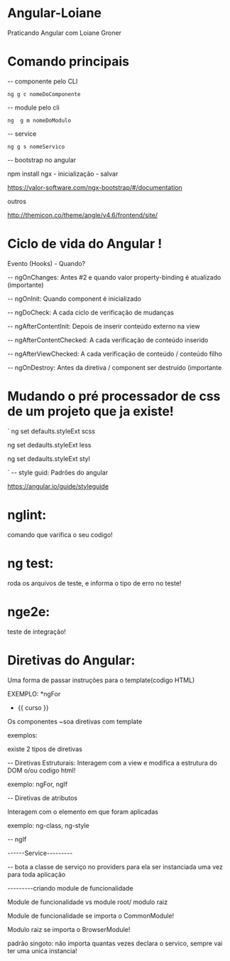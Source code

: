 # Angular-Loiane
Praticando Angular com Loiane Groner


# Comando principais

-- componente pelo CLI

`ng g c nomeDoComponente`

-- module pelo cli

`ng  g m nomeDoModulo`

-- service 

`ng g s nomeServico`


-- bootstrap no angular

npm install ngx - inicialização - salvar

https://valor-software.com/ngx-bootstrap/#/documentation

outros 

http://themicon.co/theme/angle/v4.6/frontend/site/



# Ciclo de vida do Angular ! 

Evento (Hooks) -  Quando?

-- ngOnChanges: Antes #2 e quando valor property-binding é atualizado (importante)

-- ngOnInit: Quando component é inicializado

-- ngDoCheck: A cada ciclo de verificação de mudanças

-- ngAfterContentInit: Depois de inserir conteúdo externo na view

-- ngAfterContentChecked: A cada verificação de conteúdo inserido

-- ngAfterViewChecked: A cada verificação de conteúdo / conteúdo filho

-- ngOnDestroy: Antes da diretiva / component ser destruído (importante

# Mudando o pré processador de css de um projeto que ja existe!
 
`
ng set defaults.styleExt scss

ng set dedaults.styleExt less

ng set dedaults.styleExt styl

`
-- style guid: Padrões do angular

https://angular.io/guide/styleguide


# nglint: 
comando que varifica o seu codigo!


# ng test: 
roda os arquivos de teste, e informa o tipo de erro no teste!


# nge2e:
 teste de integração!

# Diretivas do Angular:

Uma forma de passar instruções para o template(codigo HTML)


EXEMPLO: *ngFor

<ul>
    <li *ngFor="let curso of cursos">
    {{ curso }}
    </li>
</ul>

Os componentes ~soa diretivas com template

exemplos:
<cursos-lista></cursos-lista>


existe 2 tipos de diretivas 

-- Diretivas Estruturais:
Interagem com a view e
modifica a estrutura do DOM o/ou codigo html! 

exemplo: ngFor, ngIf


-- Diretivas de atributos

Interagem com o elemento em que foram aplicadas

exemplo: ng-class, ng-style


-- ngIf



------Service---------


-- bota a classe de serviço no providers para ela ser
 instanciada uma vez para toda aplicação


---------criando module de funcionalidade

Module de funcionalidade vs module root/ modulo raiz

Module de funcionalidade se importa o CommonModule!

Modulo raiz se importa o BrowserModule!



padrão singoto: não importa quantas vezes declara o servico, 
sempre vai ter uma unica instancia!